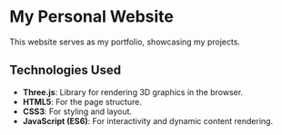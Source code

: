 # My Personal Website
This website serves as my portfolio, showcasing my projects.

## Technologies Used
- **Three.js**: Library for rendering 3D graphics in the browser.
- **HTML5**: For the page structure.
- **CSS3**: For styling and layout.
- **JavaScript (ES6)**: For interactivity and dynamic content rendering.
